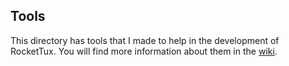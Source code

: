 ## Tools
This directory has tools that I made to help in the development of RocketTux. You will find more information about them in the [wiki](../docs).